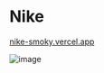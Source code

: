 # Nike


[nike-smoky.vercel.app](https://nike-smoky.vercel.app/)


![image](https://github.com/nicolaseeisuke/Nike/assets/118619295/441fbecc-55f7-4179-8e11-7a8c70de5f78)
